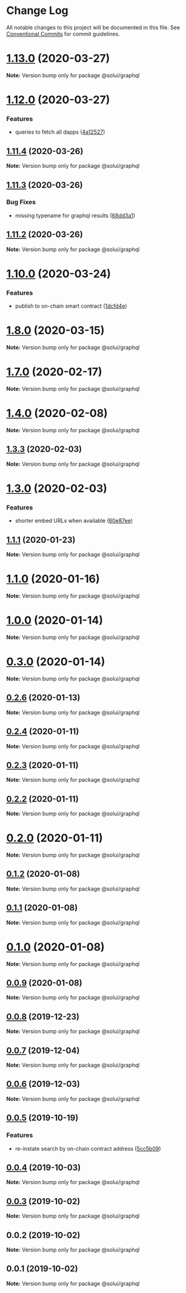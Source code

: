 # Change Log

All notable changes to this project will be documented in this file.
See [Conventional Commits](https://conventionalcommits.org) for commit guidelines.

# [1.13.0](https://github.com/solui/solui/compare/v1.12.0...v1.13.0) (2020-03-27)

**Note:** Version bump only for package @solui/graphql





# [1.12.0](https://github.com/solui/solui/compare/v1.11.4...v1.12.0) (2020-03-27)


### Features

* queries to fetch all dapps ([4a12527](https://github.com/solui/solui/commit/4a12527798a0963646406b4e4ecc6cd091144db1))





## [1.11.4](https://github.com/solui/solui/compare/v1.11.3...v1.11.4) (2020-03-26)

**Note:** Version bump only for package @solui/graphql





## [1.11.3](https://github.com/solui/solui/compare/v1.11.2...v1.11.3) (2020-03-26)


### Bug Fixes

* missing typename for graphql results ([68dd3a1](https://github.com/solui/solui/commit/68dd3a1cdfd22458bcfc2af748078d0d38f7e2ad))





## [1.11.2](https://github.com/solui/solui/compare/v1.11.1...v1.11.2) (2020-03-26)

**Note:** Version bump only for package @solui/graphql





# [1.10.0](https://github.com/solui/solui/compare/v1.9.1...v1.10.0) (2020-03-24)


### Features

* publish to on-chain smart contract ([1dcfd4e](https://github.com/solui/solui/commit/1dcfd4e0790471c1263c6b6d0dc906d82e8e22be))





# [1.8.0](https://github.com/solui/solui/compare/v1.7.1...v1.8.0) (2020-03-15)

**Note:** Version bump only for package @solui/graphql





# [1.7.0](https://github.com/solui/solui/compare/v1.6.0...v1.7.0) (2020-02-17)

**Note:** Version bump only for package @solui/graphql





# [1.4.0](https://github.com/solui/solui/compare/v1.3.3...v1.4.0) (2020-02-08)

**Note:** Version bump only for package @solui/graphql





## [1.3.3](https://github.com/solui/solui/compare/v1.3.2...v1.3.3) (2020-02-03)

**Note:** Version bump only for package @solui/graphql





# [1.3.0](https://github.com/solui/solui/compare/v1.2.3...v1.3.0) (2020-02-03)


### Features

* shorter embed URLs when available ([60e87ee](https://github.com/solui/solui/commit/60e87eec97594258f5eee446a71b3a7d5207fd63))





## [1.1.1](https://github.com/solui/solui/compare/v1.1.0...v1.1.1) (2020-01-23)

**Note:** Version bump only for package @solui/graphql





# [1.1.0](https://github.com/solui/solui/compare/v1.0.0...v1.1.0) (2020-01-16)

**Note:** Version bump only for package @solui/graphql





# [1.0.0](https://github.com/solui/solui/compare/v0.3.0...v1.0.0) (2020-01-14)

**Note:** Version bump only for package @solui/graphql





# [0.3.0](https://github.com/solui/solui/compare/v0.2.11...v0.3.0) (2020-01-14)

**Note:** Version bump only for package @solui/graphql





## [0.2.6](https://github.com/solui/solui/compare/v0.2.5...v0.2.6) (2020-01-13)

**Note:** Version bump only for package @solui/graphql





## [0.2.4](https://github.com/solui/solui/compare/v0.2.3...v0.2.4) (2020-01-11)

**Note:** Version bump only for package @solui/graphql





## [0.2.3](https://github.com/solui/solui/compare/v0.2.2...v0.2.3) (2020-01-11)

**Note:** Version bump only for package @solui/graphql





## [0.2.2](https://github.com/solui/solui/compare/v0.2.1...v0.2.2) (2020-01-11)

**Note:** Version bump only for package @solui/graphql





# [0.2.0](https://github.com/solui/solui/compare/v0.1.2...v0.2.0) (2020-01-11)

**Note:** Version bump only for package @solui/graphql





## [0.1.2](https://github.com/solui/solui/compare/v0.1.1...v0.1.2) (2020-01-08)

**Note:** Version bump only for package @solui/graphql





## [0.1.1](https://github.com/solui/solui/compare/v0.1.0...v0.1.1) (2020-01-08)

**Note:** Version bump only for package @solui/graphql





# [0.1.0](https://github.com/solui/solui/compare/v0.0.9...v0.1.0) (2020-01-08)

**Note:** Version bump only for package @solui/graphql





## [0.0.9](https://github.com/solui/solui/compare/v0.0.8...v0.0.9) (2020-01-08)

**Note:** Version bump only for package @solui/graphql





## [0.0.8](https://github.com/solui/solui/compare/v0.0.7...v0.0.8) (2019-12-23)

**Note:** Version bump only for package @solui/graphql





## [0.0.7](https://github.com/solui/solui/compare/v0.0.6...v0.0.7) (2019-12-04)

**Note:** Version bump only for package @solui/graphql





## [0.0.6](https://github.com/solui/solui/compare/v0.0.5...v0.0.6) (2019-12-03)

**Note:** Version bump only for package @solui/graphql





## [0.0.5](https://github.com/solui/solui/compare/v0.0.4...v0.0.5) (2019-10-19)


### Features

* re-instate search by on-chain contract address ([5cc5b09](https://github.com/solui/solui/commit/5cc5b09))





## [0.0.4](https://github.com/solui/solui/compare/v0.0.3...v0.0.4) (2019-10-03)

**Note:** Version bump only for package @solui/graphql





## [0.0.3](https://github.com/solui/solui/compare/v0.0.2...v0.0.3) (2019-10-02)

**Note:** Version bump only for package @solui/graphql





## 0.0.2 (2019-10-02)

**Note:** Version bump only for package @solui/graphql





## 0.0.1 (2019-10-02)

**Note:** Version bump only for package @solui/graphql
